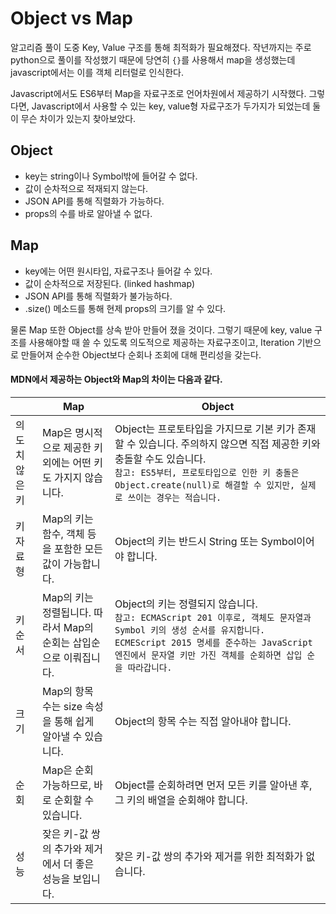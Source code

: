 # Object vs Map

알고리즘 풀이 도중 Key, Value 구조를 통해 최적화가 필요해졌다. 작년까지는 주로 python으로 풀이를 작성했기 때문에 당연히 `{}`를 사용해서 map을 생성했는데 javascript에서는 이를 객체 리터럴로 인식한다.

Javascript에서도 ES6부터 Map을 자료구조로 언어차원에서 제공하기 시작했다.
그렇다면, Javascript에서 사용할 수 있는 key, value형 자료구조가 두가지가 되었는데 둘이 무슨 차이가 있는지 찾아보았다.

## Object

- key는 string이나 Symbol밖에 들어갈 수 없다.
- 값이 순차적으로 적재되지 않는다.
- JSON API를 통해 직렬화가 가능하다.
- props의 수를 바로 알아낼 수 없다.

## Map

- key에는 어떤 원시타입, 자료구조나 들어갈 수 있다.
- 값이 순차적으로 저장된다. (linked hashmap)
- JSON API를 통해 직렬화가 불가능하다.
- .size() 메소드를 통해 현제 props의 크기를 알 수 있다.

물론 Map 또한 Object를 상속 받아 만들어 졌을 것이다. 그렇기 때문에 key, value 구조를 사용해야할 때 쓸 수 있도록 의도적으로 제공하는 자료구조이고, Iteration 기반으로 만들어져 순수한 Object보다 순회나 조회에 대해 편리성을 갖는다.

#### MDN에서 제공하는 Object와 Map의 차이는 다음과 같다.

|                | Map                                                               | Object                                                                                                                                                                                                                                          |
| -------------- | ----------------------------------------------------------------- | ----------------------------------------------------------------------------------------------------------------------------------------------------------------------------------------------------------------------------------------------- |
| 의도치 않은 키 | Map은 명시적으로 제공한 키 외에는 어떤 키도 가지지 않습니다.      | Object는 프로토타입을 가지므로 기본 키가 존재할 수 있습니다. 주의하지 않으면 직접 제공한 키와 충돌할 수도 있습니다. <br/> `참고: ES5부터, 프로토타입으로 인한 키 충돌은 Object.create(null)로 해결할 수 있지만, 실제로 쓰이는 경우는 적습니다.` |
| 키 자료형      | Map의 키는 함수, 객체 등을 포함한 모든 값이 가능합니다.           | Object의 키는 반드시 String 또는 Symbol이어야 합니다.                                                                                                                                                                                           |
| 키 순서        | Map의 키는 정렬됩니다. 따라서 Map의 순회는 삽입순으로 이뤄집니다. | Object의 키는 정렬되지 않습니다.<br/>`참고: ECMAScript 201 이후로, 객체도 문자열과 Symbol 키의 생성 순서를 유지합니다. ECMEScript 2015 명세를 준수하는 JavaScript 엔진에서 문자열 키만 가진 객체를 순회하면 삽입 순을 따라갑니다. `             |
| 크기           | Map의 항목 수는 size 속성을 통해 쉽게 알아낼 수 있습니다.         | Object의 항목 수는 직접 알아내야 합니다.                                                                                                                                                                                                        |
| 순회           | Map은 순회 가능하므로, 바로 순회할 수 있습니다.                   | Object를 순회하려면 먼저 모든 키를 알아낸 후, 그 키의 배열을 순회해야 합니다.                                                                                                                                                                   |
| 성능           | 잦은 키-값 쌍의 추가와 제거에서 더 좋은 성능을 보입니다.          | 잦은 키-값 쌍의 추가와 제거를 위한 최적화가 없습니다.                                                                                                                                                                                           |
